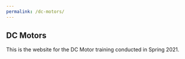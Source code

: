 ```yaml
---
permalink: /dc-motors/
---
```


## DC Motors

This is the website for the DC Motor training conducted in Spring 2021.